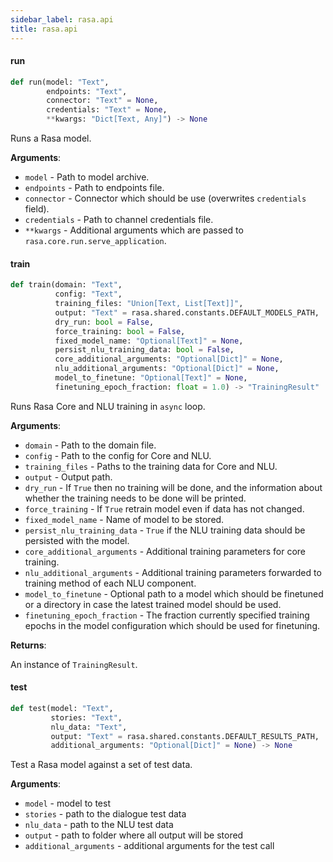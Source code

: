 ```yaml
---
sidebar_label: rasa.api
title: rasa.api
---
```

#### run

```python
def run(model: "Text",
        endpoints: "Text",
        connector: "Text" = None,
        credentials: "Text" = None,
        **kwargs: "Dict[Text, Any]") -> None
```

Runs a Rasa model.

**Arguments**:

- `model` - Path to model archive.
- `endpoints` - Path to endpoints file.
- `connector` - Connector which should be use (overwrites `credentials`
  field).
- `credentials` - Path to channel credentials file.
- `**kwargs` - Additional arguments which are passed to
  `rasa.core.run.serve_application`.

#### train

```python
def train(domain: "Text",
          config: "Text",
          training_files: "Union[Text, List[Text]]",
          output: "Text" = rasa.shared.constants.DEFAULT_MODELS_PATH,
          dry_run: bool = False,
          force_training: bool = False,
          fixed_model_name: "Optional[Text]" = None,
          persist_nlu_training_data: bool = False,
          core_additional_arguments: "Optional[Dict]" = None,
          nlu_additional_arguments: "Optional[Dict]" = None,
          model_to_finetune: "Optional[Text]" = None,
          finetuning_epoch_fraction: float = 1.0) -> "TrainingResult"
```

Runs Rasa Core and NLU training in `async` loop.

**Arguments**:

- `domain` - Path to the domain file.
- `config` - Path to the config for Core and NLU.
- `training_files` - Paths to the training data for Core and NLU.
- `output` - Output path.
- `dry_run` - If `True` then no training will be done, and the information about
  whether the training needs to be done will be printed.
- `force_training` - If `True` retrain model even if data has not changed.
- `fixed_model_name` - Name of model to be stored.
- `persist_nlu_training_data` - `True` if the NLU training data should be persisted
  with the model.
- `core_additional_arguments` - Additional training parameters for core training.
- `nlu_additional_arguments` - Additional training parameters forwarded to training
  method of each NLU component.
- `model_to_finetune` - Optional path to a model which should be finetuned or
  a directory in case the latest trained model should be used.
- `finetuning_epoch_fraction` - The fraction currently specified training epochs
  in the model configuration which should be used for finetuning.
  

**Returns**:

  An instance of `TrainingResult`.

#### test

```python
def test(model: "Text",
         stories: "Text",
         nlu_data: "Text",
         output: "Text" = rasa.shared.constants.DEFAULT_RESULTS_PATH,
         additional_arguments: "Optional[Dict]" = None) -> None
```

Test a Rasa model against a set of test data.

**Arguments**:

- `model` - model to test
- `stories` - path to the dialogue test data
- `nlu_data` - path to the NLU test data
- `output` - path to folder where all output will be stored
- `additional_arguments` - additional arguments for the test call


